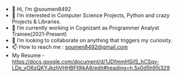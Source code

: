 - 👋 Hi, I’m @soumen8492
- 👀 I’m interested in Computer Science Projects, Python and crazy Projects & Libraries.
- 🌱 I’m currently working in Cognizant as Programmer Analyst Trainee(2021-Present)
- 💞️ I’m looking to collaborate on anything that triggers my curiosity.
- 📫 How to reach me : soumen8492@gmail.com
- My Resume - https://docs.google.com/document/d/1JDfmmHSiIS_hCSqv-LDe_vO6zQKYJkzhVHHBFt9lkA8/edit#heading=h.5x0d5h95i329
<!---
soumen8492/soumen8492 is a ✨ special ✨ repository because its `README.md` (this file) appears on your GitHub profile.
You can click the Preview link to take a look at your changes.
--->
